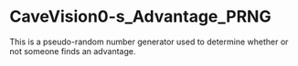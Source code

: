 # CaveVision0-s_Advantage_PRNG
This is a pseudo-random number generator used to determine whether or not someone finds an advantage.
